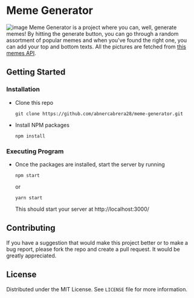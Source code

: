 # Meme Generator

![image](https://user-images.githubusercontent.com/77989094/178779432-52f67fc8-b52f-44f0-b09c-c140e8715818.png)
Meme Generator is a project where you can, well, generate memes! By hitting the generate button, you can go through a random assortment of popular memes and when you've found the right one, you can add your top and bottom texts. All the pictures are fetched from [this memes API](https://api.imgflip.com/get_memes).

## Getting Started

### Installation

* Clone this repo
  ```
  git clone https://github.com/abnercabrera28/meme-generator.git
  ```
* Install NPM packages
  ```
  npm install
  ```
### Executing Program

* Once the packages are installed, start the server by running
  ```
  npm start
  ```
  or
  ```
  yarn start
  ```
  This should start your server at http://localhost:3000/
  
## Contributing

If you have a suggestion that would make this project better or to make a bug report, please fork the repo and create a pull request. It would be greatly appreciated.

## License

Distributed under the MIT License. See `LICENSE` file for more information.
